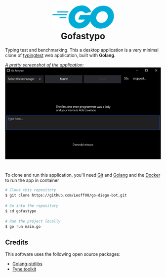 <h1 align="center">
  <br>
  <img src="./.github/img/golang_logo.png" alt="Golang logo" width="200">
  <br>
 Gofastypo
  <br>
</h1>

Typing test and benchmarking.
This a desktop application is a very minimal clone of [typingtest](http://typingtest.com) web application, built with **Golang**.

_A pretty screenshot of the application:_
<img src="./.github/img/dummy.png" alt="Screenshot dummy" />

#

To clone and run this application, you'll need [Git](https://git-scm.com) and [Golang](https://go.dev/learn/) and the [Docker](https://www.docker.com/) to run the app in container

```bash
# Clone this repository
$ git clone https://github.com/Leoff00/go-diego-bot.git

# Go into the repository
$ cd gofastypo

# Run the project locally
$ go run main.go
```

## Credits

This software uses the following open source packages:

- [Golang-stdlibs](https://pkg.go.dev/std)
- [Fyne toolkit](https://developer.fyne.io/started/)
